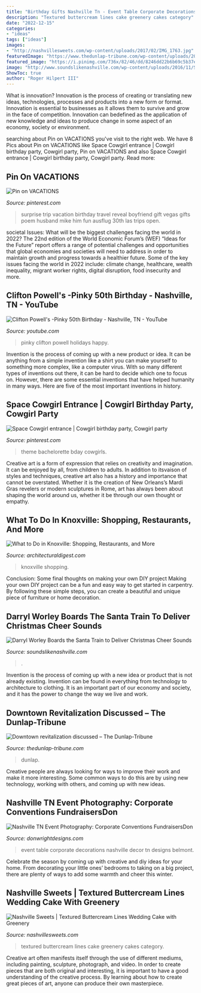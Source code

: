 ```yaml
---
title: "Birthday Gifts Nashville Tn - Event Table Corporate Decorations Nashville Decor Tn Designs Belmont"
description: "Textured buttercream lines cake greenery cakes category"
date: "2022-12-15"
categories:
- "ideas"
tags: ["ideas"]
images:
- "http://nashvillesweets.com/wp-content/uploads/2017/02/IMG_1763.jpg"
featuredImage: "https://www.thedunlap-tribune.com/wp-content/uploads/2020/02/Dowtown-Dunlap.jpg"
featured_image: "https://i.pinimg.com/736x/82/46/dd/8246dd22b6b69c5b37e615d7b7ed21e9.jpg"
image: "http://www.soundslikenashville.com/wp-content/uploads/2016/11/Santa-Train-2-1479752349-1024x683.jpg"
ShowToc: true
author: "Roger Hilpert III"
---
```



What is innovation?
Innovation is the process of creating or translating new ideas, technologies, processes and products into a new form or format. Innovation is essential to businesses as it allows them to survive and grow in the face of competition. Innovation can bedefined as the application of new knowledge and ideas to produce change in some aspect of an economy, society or environment.

	

		
searching about Pin on VACATIONS you've visit to the right web. We have 8 Pics about Pin on VACATIONS like Space Cowgirl entrance | Cowgirl birthday party, Cowgirl party, Pin on VACATIONS and also Space Cowgirl entrance | Cowgirl birthday party, Cowgirl party. Read more:
		
    
## Pin On VACATIONS

<img loading=lazy src="https://i.pinimg.com/736x/e0/fe/4e/e0fe4eb5c07090eb399d41eae72d79be--mike-dantoni-surprise.jpg" onerror="this.onerror=null;this.src='https://tse1.mm.bing.net/th?id=OIP.DmRGJlchzG9H8foVCHKzKgHaJ4&amp;pid=15.1';" alt="Pin on VACATIONS">

_Source: pinterest.com_

>surprise trip vacation birthday travel reveal boyfriend gift vegas gifts poem husband mike him fun ausflug 30th las trips open. 

	

societal Issues: What will be the biggest challenges facing the world in 2022?
The 22nd edition of the World Economic Forum’s (WEF) “Ideas for the Future” report offers a range of potential challenges and opportunities that global economies and societies will need to address in order to maintain growth and progress towards a healthier future. Some of the key issues facing the world in 2022 include: climate change, healthcare, wealth inequality, migrant worker rights, digital disruption, food insecurity and more.

    
## Clifton Powell&#039;s -Pinky 50th Birthday - Nashville, TN - YouTube

<img loading=lazy src="https://i.ytimg.com/vi/7CtVdw1t9aE/hqdefault.jpg" onerror="this.onerror=null;this.src='https://tse1.mm.bing.net/th?id=OIP.kxEttBzQNerzP8gZmDUgSgHaFj&amp;pid=15.1';" alt="Clifton Powell&#039;s -Pinky 50th Birthday - Nashville, TN - YouTube">

_Source: youtube.com_

>pinky clifton powell holidays happy. 

	

Invention is the process of coming up with a new product or idea. It can be anything from a simple invention like a shirt you can make yourself to something more complex, like a computer virus. With so many different types of inventions out there, it can be hard to decide which one to focus on. However, there are some essential inventions that have helped humanity in many ways. Here are five of the most important inventions in history.

    
## Space Cowgirl Entrance | Cowgirl Birthday Party, Cowgirl Party

<img loading=lazy src="https://i.pinimg.com/736x/82/46/dd/8246dd22b6b69c5b37e615d7b7ed21e9.jpg" onerror="this.onerror=null;this.src='https://tse3.mm.bing.net/th?id=OIP.HvEWr8iWoY1OfJ-KQVlLTwHaJ3&amp;pid=15.1';" alt="Space Cowgirl entrance | Cowgirl birthday party, Cowgirl party">

_Source: pinterest.com_

>theme bachelorette bday cowgirls. 

	

Creative art is a form of expression that relies on creativity and imagination. It can be enjoyed by all, from children to adults. In addition to itsvaison of styles and techniques, creative art also has a history and importance that cannot be overstated. Whether it is the creation of New Orleans’s Mardi Gras revelers or modern sculptures in Rome, art has always been about shaping the world around us, whether it be through our own thought or empathy.

    
## What To Do In Knoxville: Shopping, Restaurants, And More

<img loading=lazy src="https://media.architecturaldigest.com/photos/584f1ecedcb583e908275a9a/master/pass/knoxville.jpg" onerror="this.onerror=null;this.src='https://tse1.mm.bing.net/th?id=OIP.jTHin0p6RP5hBz1Mrndh6AHaEo&amp;pid=15.1';" alt="What to Do in Knoxville: Shopping, Restaurants, and More">

_Source: architecturaldigest.com_

>knoxville shopping. 

	

Conclusion: Some final thoughts on making your own DIY project
Making your own DIY project can be a fun and easy way to get started in carpentry. By following these simple steps, you can create a beautiful and unique piece of furniture or home decoration.

    
## Darryl Worley Boards The Santa Train To Deliver Christmas Cheer Sounds

<img loading=lazy src="http://www.soundslikenashville.com/wp-content/uploads/2016/11/Santa-Train-2-1479752349-1024x683.jpg" onerror="this.onerror=null;this.src='https://tse4.mm.bing.net/th?id=OIP.fX7Fk14KcXd2uZZRsR1ZcAHaE8&amp;pid=15.1';" alt="Darryl Worley Boards the Santa Train to Deliver Christmas Cheer Sounds">

_Source: soundslikenashville.com_

>. 

	

Invention is the process of coming up with a new idea or product that is not already existing. Invention can be found in everything from technology to architecture to clothing. It is an important part of our economy and society, and it has the power to change the way we live and work.

    
## Downtown Revitalization Discussed – The Dunlap-Tribune

<img loading=lazy src="https://www.thedunlap-tribune.com/wp-content/uploads/2020/02/Dowtown-Dunlap.jpg" onerror="this.onerror=null;this.src='https://tse3.mm.bing.net/th?id=OIP.g3dqDjulhH-SMTmjx5NUjgHaFb&amp;pid=15.1';" alt="Downtown revitalization discussed – The Dunlap-Tribune">

_Source: thedunlap-tribune.com_

>dunlap. 

	

Creative people are always looking for ways to improve their work and make it more interesting. Some common ways to do this are by using new technology, working with others, and coming up with new ideas.

    
## Nashville TN Event Photography: Corporate Conventions FundraisersDon

<img loading=lazy src="http://www.donwrightdesigns.com/wp-content/uploads/2012/06/DSC_2076.jpg" onerror="this.onerror=null;this.src='https://tse4.mm.bing.net/th?id=OIP.n7k-5NGue4dEx2ndx2JKwQHaE7&amp;pid=15.1';" alt="Nashville TN Event Photography: Corporate Conventions FundraisersDon">

_Source: donwrightdesigns.com_

>event table corporate decorations nashville decor tn designs belmont. 

	

Celebrate the season by coming up with creative and diy ideas for your home. From decorating your little ones’ bedrooms to taking on a big project, there are plenty of ways to add some warmth and cheer this winter.

    
## Nashville Sweets | Textured Buttercream Lines Wedding Cake With Greenery

<img loading=lazy src="http://nashvillesweets.com/wp-content/uploads/2017/02/IMG_1763.jpg" onerror="this.onerror=null;this.src='https://tse1.mm.bing.net/th?id=OIP.Wf3OkZ1ZBoAwT2wtOw-X8AHaJ4&amp;pid=15.1';" alt="Nashville Sweets | Textured Buttercream Lines Wedding Cake with Greenery">

_Source: nashvillesweets.com_

>textured buttercream lines cake greenery cakes category. 

	

Creative art often manifests itself through the use of different mediums, including painting, sculpture, photograph, and video. In order to create pieces that are both original and interesting, it is important to have a good understanding of the creative process. By learning about how to create great pieces of art, anyone can produce their own masterpiece.


